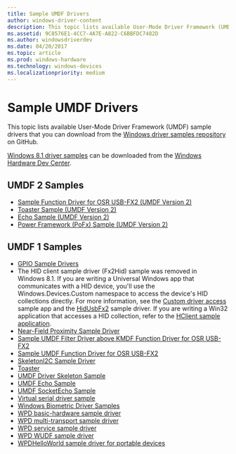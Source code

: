 ```yaml
---
title: Sample UMDF Drivers
author: windows-driver-content
description: This topic lists available User-Mode Driver Framework (UMDF) sample drivers that you can download from the Windows driver samples repository on GitHub.
ms.assetid: 9C8576E1-4CC7-4A7E-A822-C6BBFDC7482D
ms.author: windowsdriverdev
ms.date: 04/20/2017
ms.topic: article
ms.prod: windows-hardware
ms.technology: windows-devices
ms.localizationpriority: medium
---
```


# Sample UMDF Drivers


This topic lists available User-Mode Driver Framework (UMDF) sample drivers that you can download from the [Windows driver samples repository](https://github.com/Microsoft/Windows-driver-samples) on GitHub.

[Windows 8.1 driver samples](https://code.msdn.microsoft.com/windowshardware/Windows-Driver-Kit-WDK-81-cf35e953) can be downloaded from the [Windows Hardware Dev Center](http://go.microsoft.com/fwlink/p/?LinkId=616506).

## UMDF 2 Samples


-   [Sample Function Driver for OSR USB-FX2 (UMDF Version 2)](https://github.com/Microsoft/Windows-driver-samples/tree/master/usb/umdf2_fx2)
-   [Toaster Sample (UMDF Version 2)](https://github.com/Microsoft/Windows-driver-samples/tree/master/general/toaster/umdf2)
-   [Echo Sample (UMDF Version 2)](https://github.com/Microsoft/Windows-driver-samples/tree/master/general/echo/umdf2)
-   [Power Framework (PoFx) Sample (UMDF Version 2)](https://github.com/Microsoft/Windows-driver-samples/tree/master/pofx/UMDF2)

## UMDF 1 Samples


-   [GPIO Sample Drivers](https://github.com/Microsoft/Windows-driver-samples/tree/master/gpio/samples)
-   The HID client sample driver (Fx2Hid) sample was removed in Windows 8.1. If you are writing a Universal Windows app that communicates with a HID device, you'll use the Windows.Devices.Custom namespace to access the device's HID collections directly. For more information, see the [Custom driver access](http://go.microsoft.com/fwlink/p/?LinkId=618584) sample app and the [HidUsbFx2](https://github.com/Microsoft/Windows-driver-samples/tree/master/hid/hidusbfx2) sample driver. If you are writing a Win32 application that accesses a HID collection, refer to the [HClient sample application](https://github.com/Microsoft/Windows-driver-samples/tree/master/hid/hclient).
-   [Near-Field Proximity Sample Driver](https://github.com/Microsoft/Windows-driver-samples/tree/master/nfp/net)
-   [Sample UMDF Filter Driver above KMDF Function Driver for OSR USB-FX2](https://github.com/Microsoft/Windows-driver-samples/tree/master/usb/umdf_filter_kmdf)
-   [Sample UMDF Function Driver for OSR USB-FX2](https://github.com/Microsoft/Windows-driver-samples/tree/master/usb/umdf_fx2)
-   [SkeletonI2C Sample Driver](https://github.com/Microsoft/Windows-driver-samples/tree/master/spb/SkeletonI2C)
-   [Toaster](https://github.com/Microsoft/Windows-driver-samples/tree/master/general/toaster/toastDrv)
-   [UMDF Driver Skeleton Sample](https://github.com/Microsoft/Windows-driver-samples/tree/master/general/umdfSkeleton)
-   [UMDF Echo Sample](https://github.com/Microsoft/Windows-driver-samples/tree/master/general/echo/umdf)
-   [UMDF SocketEcho Sample](https://github.com/Microsoft/Windows-driver-samples/tree/master/general/echo/umdfSocketEcho)
-   [Virtual serial driver sample](https://github.com/Microsoft/Windows-driver-samples/tree/master/serial/VirtualSerial)
-   [Windows Biometric Driver Samples](https://github.com/Microsoft/Windows-driver-samples/tree/master/biometrics)
-   [WPD basic-hardware sample driver](https://github.com/Microsoft/Windows-driver-samples/tree/master/wpd/WpdBasicHardwareDriver)
-   [WPD multi-transport sample driver](https://github.com/Microsoft/Windows-driver-samples/tree/master/wpd/WpdMultiTransportDriver)
-   [WPD service sample driver](https://github.com/Microsoft/Windows-driver-samples/tree/master/wpd/WpdServiceSampleDriver)
-   [WPD WUDF sample driver](https://github.com/Microsoft/Windows-driver-samples/tree/master/wpd/WpdWudfSampleDriver)
-   [WPDHelloWorld sample driver for portable devices](https://github.com/Microsoft/Windows-driver-samples/tree/master/wpd/WpdHelloWorldDriver)

 

 





